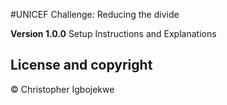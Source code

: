 #UNICEF Challenge: Reducing the divide

**Version 1.0.0**
Setup Instructions and Explanations

## License and copyright

© Christopher Igbojekwe
